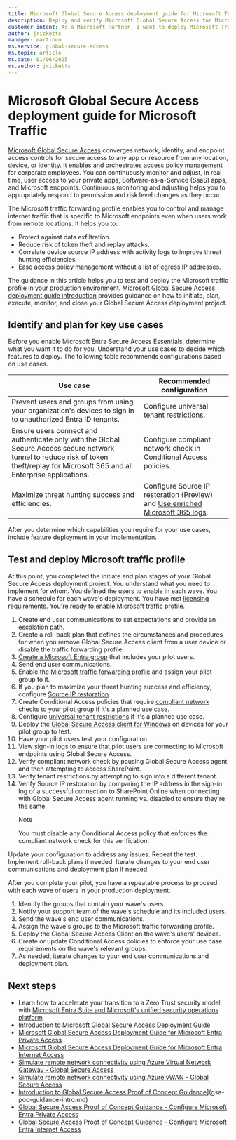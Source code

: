 ```yaml
---
title: Microsoft Global Secure Access deployment guide for Microsoft Traffic
description: Deploy and verify Microsoft Global Secure Access for Microsoft Traffic
customer intent: As a Microsoft Partner, I want to deploy Microsoft Traffic as a Proof of Concept in my production or test environment.
author: jricketts
manager: martinco
ms.service: global-secure-access
ms.topic: article
ms.date: 01/06/2025
ms.author: jricketts
---
```

# Microsoft Global Secure Access deployment guide for Microsoft Traffic

[Microsoft Global Secure Access](../global-secure-access/overview-what-is-global-secure-access.md) converges network, identity, and endpoint access controls for secure access to any app or resource from any location, device, or identity. It enables and orchestrates access policy management for corporate employees. You can continuously monitor and adjust, in real time, user access to your private apps, Software-as-a-Service (SaaS) apps, and Microsoft endpoints. Continuous monitoring and adjusting helps you to appropriately respond to permission and risk level changes as they occur.

The Microsoft traffic forwarding profile enables you to control and manage internet traffic that is specific to Microsoft endpoints even when users work from remote locations. It helps you to:

- Protect against data exfiltration.
- Reduce risk of token theft and replay attacks.
- Correlate device source IP address with activity logs to improve threat hunting efficiencies.
- Ease access policy management without a list of egress IP addresses.

The guidance in this article helps you to test and deploy the Microsoft traffic profile in your production environment. [Microsoft Global Secure Access deployment guide introduction](gsa-deployment-guide-intro.md) provides guidance on how to initiate, plan, execute, monitor, and close your Global Secure Access deployment project.

## Identify and plan for key use cases

Before you enable Microsoft Entra Secure Access Essentials, determine what you want it to do for you. Understand your use cases to decide which features to deploy. The following table recommends configurations based on use cases.

|Use case|Recommended configuration|
|---|---|
|Prevent users and groups from using your organization's devices to sign in to unauthorized Entra ID tenants.|Configure universal tenant restrictions.|
|Ensure users connect and authenticate only with the Global Secure Access secure network tunnel to reduce risk of token theft/replay for Microsoft 365 and all Enterprise applications.|Configure compliant network check in Conditional Access policies.|
|Maximize threat hunting success and efficiencies.|Configure Source IP restoration (Preview) and [Use enriched Microsoft 365 logs](../global-secure-access/how-to-view-enriched-logs.md).|

After you determine which capabilities you require for your use cases, include feature deployment in your implementation.

## Test and deploy Microsoft traffic profile

At this point, you completed the initiate and plan stages of your Global Secure Access deployment project. You understand what you need to implement for whom. You defined the users to enable in each wave. You have a schedule for each wave's deployment. You have met [licensing requirements](../global-secure-access/overview-what-is-global-secure-access.md#licensing-overview). You're ready to enable Microsoft traffic profile.

1. Create end user communications to set expectations and provide an escalation path.
1. Create a roll-back plan that defines the circumstances and procedures for when you remove Global Secure Access client from a user device or disable the traffic forwarding profile.
1. [Create a Microsoft Entra group](../fundamentals/how-to-manage-groups.yml) that includes your pilot users.
1. Send end user communications.
1. Enable the [Microsoft traffic forwarding profile](../global-secure-access/how-to-manage-microsoft-profile.md) and assign your pilot group to it.
1. If you plan to maximize your threat hunting success and efficiency, configure [Source IP restoration](../global-secure-access/how-to-source-ip-restoration.md).
1. Create Conditional Access policies that require [compliant network](../global-secure-access/how-to-compliant-network.md) checks to your pilot group if it's a planned use case.
1. Configure [universal tenant restrictions](../global-secure-access/how-to-universal-tenant-restrictions.md) if it's a planned use case.
1. Deploy the [Global Secure Access client for Windows](../global-secure-access/how-to-install-windows-client.md) on devices for your pilot group to test.
1. Have your pilot users test your configuration.
1. View sign-in logs to ensure that pilot users are connecting to Microsoft endpoints using Global Secure Access.
1. Verify compliant network check by pausing Global Secure Access agent and then attempting to access SharePoint.
1. Verify tenant restrictions by attempting to sign into a different tenant.
1. Verify Source IP restoration by comparing the IP address in the sign-in log of a successful connection to SharePoint Online when connecting with Global Secure Access agent running vs. disabled to ensure they're the same.
   >[!NOTE]
   >You must disable any Conditional Access policy that enforces the compliant network check for this verification.

Update your configuration to address any issues. Repeat the test. Implement roll-back plans if needed. Iterate changes to your end user communications and deployment plan if needed.

After you complete your pilot, you have a repeatable process to proceed with each wave of users in your production deployment.

1. Identify the groups that contain your wave's users.
1. Notify your support team of the wave's schedule and its included users.
1. Send the wave's end user communications.
1. Assign the wave's groups to the Microsoft traffic forwarding profile.
1. Deploy the Global Secure Access Client on the wave's users' devices.
1. Create or update Conditional Access policies to enforce your use case requirements on the wave's relevant groups.
1. As needed, iterate changes to your end user communications and deployment plan.

## Next steps

- Learn how to accelerate your transition to a Zero Trust security model with [Microsoft Entra Suite and Microsoft's unified security operations platform](https://www.microsoft.com/security/blog/2024/07/11/simplified-zero-trust-security-with-the-microsoft-entra-suite-and-unified-security-operations-platform-now-generally-available/)
- [Introduction to Microsoft Global Secure Access Deployment Guide](gsa-deployment-guide-intro.md)
- [Microsoft Global Secure Access Deployment Guide for Microsoft Entra Private Access](gsa-deployment-guide-private-access.md)
- [Microsoft Global Secure Access Deployment Guide for Microsoft Entra Internet Access](gsa-deployment-guide-internet-access.md)
- [Simulate remote network connectivity using Azure Virtual Network Gateway - Global Secure Access](../global-secure-access/how-to-simulate-remote-network.md)
- [Simulate remote network connectivity using Azure vWAN - Global Secure Access](../global-secure-access/how-to-create-remote-network-vwan.md)
- [Introduction to Global Secure Access Proof of Concept Guidance](gsa-poc-guidance-intro.md)](gsa-poc-guidance-intro.md)
- [Global Secure Access Proof of Concept Guidance - Configure Microsoft Entra Private Access](gsa-poc-private-access.md)
- [Global Secure Access Proof of Concept Guidance - Configure Microsoft Entra Internet Access](gsa-poc-internet-access.md)
